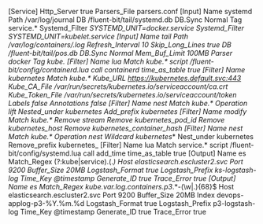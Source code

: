 [Service]
    Http_Server    true
    Parsers_File    parsers.conf
[Input]
    Name    systemd
    Path    /var/log/journal
    DB    /fluent-bit/tail/systemd.db
    DB.Sync    Normal
    Tag    service.*
    Systemd_Filter    _SYSTEMD_UNIT=docker.service
    Systemd_Filter    _SYSTEMD_UNIT=kubelet.service
[Input]
    Name    tail
    Path    /var/log/containers/*.log
    Refresh_Interval    10
    Skip_Long_Lines    true
    DB    /fluent-bit/tail/pos.db
    DB.Sync    Normal
    Mem_Buf_Limit    100MB
    Parser    docker
    Tag    kube.*
[Filter]
    Name    lua
    Match    kube.*
    script    /fluent-bit/config/containerd.lua
    call    containerd
    time_as_table    true
[Filter]
    Name    kubernetes
    Match    kube.*
    Kube_URL    https://kubernetes.default.svc:443
    Kube_CA_File    /var/run/secrets/kubernetes.io/serviceaccount/ca.crt
    Kube_Token_File    /var/run/secrets/kubernetes.io/serviceaccount/token
    Labels    false
    Annotations    false
[Filter]
    Name    nest
    Match    kube.*
    Operation    lift
    Nested_under    kubernetes
    Add_prefix    kubernetes_
[Filter]
    Name    modify
    Match    kube.*
    Remove    stream
    Remove    kubernetes_pod_id
    Remove    kubernetes_host
    Remove    kubernetes_container_hash
[Filter]
    Name    nest
    Match    kube.*
    Operation    nest
    Wildcard    kubernetes_*
    Nest_under    kubernetes
    Remove_prefix    kubernetes_
[Filter]
    Name    lua
    Match    service.*
    script    /fluent-bit/config/systemd.lua
    call    add_time
    time_as_table    true
[Output]
    Name    es
    Match_Regex    (?:kube|service)\.(.*)
    Host    elasticsearch.escluster2.svc
    Port    9200
    Buffer_Size    20MB
    Logstash_Format    true
    Logstash_Prefix    ks-logstash-log
    Time_Key    @timestamp
    Generate_ID    true
    Trace_Error    true
[Output]
    Name    es
    Match_Regex    kube.var.log.containers.*_p3_.*-(\w|\.){68}$
    Host    elasticsearch.escluster2.svc
    Port    9200
    Buffer_Size    20MB
    Index    devops-applog-p3-%Y.%m.%d
    Logstash_Format    true
    Logstash_Prefix    p3-logstash-log
    Time_Key    @timestamp
    Generate_ID    true
    Trace_Error    true